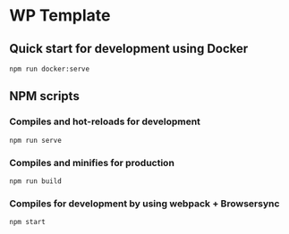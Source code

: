 # WP Template

## Quick start for development using Docker

```
npm run docker:serve
```

## NPM scripts

### Compiles and hot-reloads for development

```
npm run serve
```

### Compiles and minifies for production

```
npm run build
```

### Compiles for development by using webpack + Browsersync

```
npm start
```
